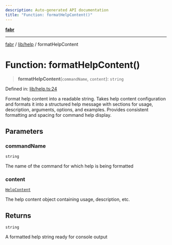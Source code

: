 ```yaml
---
description: Auto-generated API documentation
title: "Function: formatHelpContent()"
---
```


[**fabr**](../../../README.md)

***

[fabr](../../../README.md) / [lib/help](../README.md) / formatHelpContent

# Function: formatHelpContent()

> **formatHelpContent**(`commandName`, `content`): `string`

Defined in: [lib/help.ts:24](https://github.com/yashjawale/fabr/blob/main/src/lib/help.ts#L24)

Format help content into a readable string.
Takes help content configuration and formats it into a structured help message
with sections for usage, description, arguments, options, and examples.
Provides consistent formatting and spacing for command help display.

## Parameters

### commandName

`string`

The name of the command for which help is being formatted

### content

[`HelpContent`](../interfaces/HelpContent.md)

The help content object containing usage, description, etc.

## Returns

`string`

A formatted help string ready for console output
